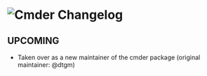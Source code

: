 # ![Cmder Changelog](https://img.shields.io/badge/Cmder-Package%20Changelog-blue.svg?style=for-the-badge)

## UPCOMING

- Taken over as a new maintainer of the cmder package (original maintainer: @dtgm)
